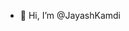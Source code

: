 - 👋 Hi, I’m @JayashKamdi

<!---
JayashKamdi is a ✨ special ✨ repository because its `README.md` (this file) appears on your GitHub profile.
You can click the Preview link to take a look at your changes.
--->

